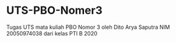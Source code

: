 # UTS-PBO-Nomer3
Tugas UTS mata kuliah PBO Nomor 3 oleh Dito Arya Saputra NIM 20050974038 dari kelas PTI B 2020
